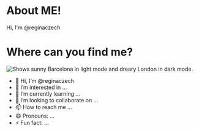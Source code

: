 # About ME!
Hi, I'm @reginaczech


# Where can you find me?
<picture>
  <source media="(prefers-color-scheme: dark)" srcset="https://pbs.twimg.com/media/B6qtv_UCAAAT39x?format=jpg&name=4096x4096">
  <source media="(prefers-color-scheme: light)" srcset="[https://dynamic-media-cdn.tripadvisor.com/media/photo-o/28/01/de/d4/caption.jpg?w=1200&h=-1&s=1&cx=1920&cy=1080&chk=v1_ca58995b07323b0dcc3f](https://dynamic-media-cdn.tripadvisor.com/media/photo-o/28/01/de/d4/caption.jpg?w=1200&h=-1&s=1&cx=1920&cy=1080&chk=v1_ca58995b07323b0dcc3f)">
  <img alt="Shows sunny Barcelona in light mode and dreary London in dark mode." src="https://dynamic-media-cdn.tripadvisor.com/media/photo-o/28/01/de/d4/caption.jpg?w=1200&h=-1&s=1&cx=1920&cy=1080&chk=v1_ca58995b07323b0dcc3f">
</picture>

- 👋 Hi, I’m @reginaczech
- 👀 I’m interested in ...
- 🌱 I’m currently learning ...
- 💞️ I’m looking to collaborate on ...
- 📫 How to reach me ...
- 😄 Pronouns: ...
- ⚡ Fun fact: ...

<!---
reginaczech/reginaczech is a ✨ special ✨ repository because its `README.md` (this file) appears on your GitHub profile.
You can click the Preview link to take a look at your changes.
--->
